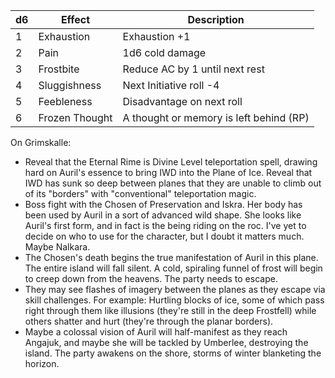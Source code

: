 | d6  | Effect         | Description                             |
| --- | -------------- | --------------------------------------- |
| 1   | Exhaustion     | Exhaustion +1                           |
| 2   | Pain           | 1d6 cold damage                         |
| 3   | Frostbite      | Reduce AC by 1 until next rest          |
| 4   | Sluggishness   | Next Initiative roll -4                 |
| 5   | Feebleness     | Disadvantage on next roll               |
| 6   | Frozen Thought | A thought or memory is left behind (RP) | 


On Grimskalle:

- Reveal that the Eternal Rime is Divine Level teleportation spell, drawing hard on Auril's essence to bring IWD into the Plane of Ice. Reveal that IWD has sunk so deep between planes that they are unable to climb out of its "borders" with "conventional" teleportation magic.
- Boss fight with the Chosen of Preservation and Iskra. Her body has been used by Auril in a sort of advanced wild shape. She looks like Auril's first form, and in fact is the being riding on the roc. I've yet to decide on who to use for the character, but I doubt it matters much. Maybe Nalkara.
- The Chosen's death begins the true manifestation of Auril in this plane. The entire island will fall silent. A cold, spiraling funnel of frost will begin to creep down from the heavens. The party needs to escape.
- They may see flashes of imagery between the planes as they escape via skill challenges. For example: Hurtling blocks of ice, some of which pass right through them like illusions (they're still in the deep Frostfell) while others shatter and hurt (they're through the planar borders).
- Maybe a colossal vision of Auril will half-manifest as they reach Angajuk, and maybe she will be tackled by Umberlee, destroying the island. The party awakens on the shore, storms of winter blanketing the horizon.